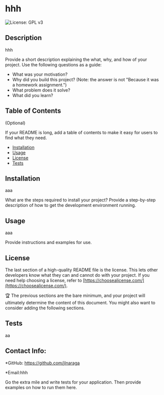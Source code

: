 
# hhh
![License: GPL v3](https://img.shields.io/badge/License-GPLv3-blue.svg)

    

## Description
hhh

Provide a short description explaining the what, why, and how of your project. Use the following questions as a guide:

- What was your motivation?
- Why did you build this project? (Note: the answer is not "Because it was a homework assignment.")
- What problem does it solve?
- What did you learn?

## Table of Contents 

(Optional)

If your README is long, add a table of contents to make it easy for users to find what they need.

- [Installation](#installation)
- [Usage](#usage)
- [License](#license)
- [Tests](#tests)

## Installation
aaa

What are the steps required to install your project? Provide a step-by-step description of how to get the development environment running.

## Usage
aaa

Provide instructions and examples for use.

## License




The last section of a high-quality README file is the license. This lets other developers know what they can and cannot do with your project. 
If you need help choosing a license, refer to [https://choosealicense.com/](https://choosealicense.com/).



🏆 The previous sections are the bare minimum, and your project will ultimately determine the content of this document. 
 You might also want to consider adding the following sections.


## Tests
aa

## Contact Info:

*GitHub: https://github.com/jlnaraga

*Email:hhh

Go the extra mile and write tests for your application. Then provide examples on how to run them here.